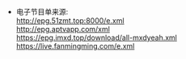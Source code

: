 - 电子节目单来源:<br>
http://epg.51zmt.top:8000/e.xml<br>
http://epg.aptvapp.com/xml<br>
https://epg.imxd.top/download/all-mxdyeah.xml<br>
https://live.fanmingming.com/e.xml<br>
